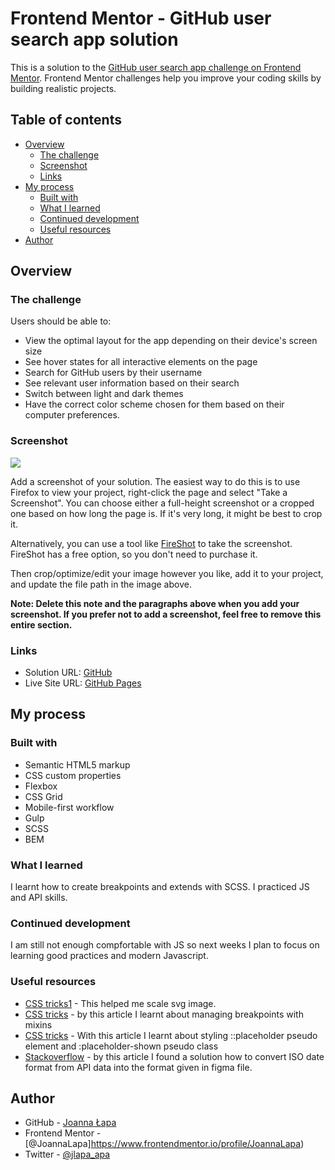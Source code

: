 # Frontend Mentor - GitHub user search app solution

This is a solution to the [GitHub user search app challenge on Frontend Mentor](https://www.frontendmentor.io/challenges/github-user-search-app-Q09YOgaH6). Frontend Mentor challenges help you improve your coding skills by building realistic projects. 

## Table of contents

- [Overview](#overview)
  - [The challenge](#the-challenge)
  - [Screenshot](#screenshot)
  - [Links](#links)
- [My process](#my-process)
  - [Built with](#built-with)
  - [What I learned](#what-i-learned)
  - [Continued development](#continued-development)
  - [Useful resources](#useful-resources)
- [Author](#author)

## Overview

### The challenge

Users should be able to:

- View the optimal layout for the app depending on their device's screen size
- See hover states for all interactive elements on the page
- Search for GitHub users by their username
- See relevant user information based on their search
- Switch between light and dark themes
- Have the correct color scheme chosen for them based on their computer preferences. 

### Screenshot

![](./screenshot.jpg)

Add a screenshot of your solution. The easiest way to do this is to use Firefox to view your project, right-click the page and select "Take a Screenshot". You can choose either a full-height screenshot or a cropped one based on how long the page is. If it's very long, it might be best to crop it.

Alternatively, you can use a tool like [FireShot](https://getfireshot.com/) to take the screenshot. FireShot has a free option, so you don't need to purchase it. 

Then crop/optimize/edit your image however you like, add it to your project, and update the file path in the image above.

**Note: Delete this note and the paragraphs above when you add your screenshot. If you prefer not to add a screenshot, feel free to remove this entire section.**

### Links

- Solution URL: [GitHub](https://github.com/JoannaLapa/github-user-search-app)
- Live Site URL: [GitHub Pages](https://joannalapa.github.io/github-user-search-app/)

## My process

### Built with

- Semantic HTML5 markup
- CSS custom properties
- Flexbox
- CSS Grid
- Mobile-first workflow
- Gulp
- SCSS
- BEM


### What I learned

I learnt how to create breakpoints and extends with SCSS. I practiced JS and API skills.

### Continued development

I am still not enough compfortable with JS so next weeks I plan to focus on learning good practices and modern Javascript. 

### Useful resources

- [CSS tricks1](https://css-tricks.com/scale-svg/) - This helped me scale svg image.
- [CSS tricks](https://css-tricks.com/snippets/sass/mixin-manage-breakpoints/) - by  this article I learnt about managing breakpoints with mixins
- [CSS tricks](https://css-tricks.com/almanac/selectors/p/placeholder/) - With this article I learnt about styling ::placeholder pseudo element and :placeholder-shown pseudo class
- [Stackoverflow](https://stackoverflow.com/questions/3552461/how-do-i-format-a-date-in-javascript) - by this article I found a solution how to convert ISO date format from API data into the format given in figma file.
## Author

- GitHub - [Joanna Łapa](https://github.com/JoannaLapa)
- Frontend Mentor - [@JoannaLapa]https://www.frontendmentor.io/profile/JoannaLapa)
- Twitter - [@jlapa_apa](https://www.twitter.com/jlapa_apa)


